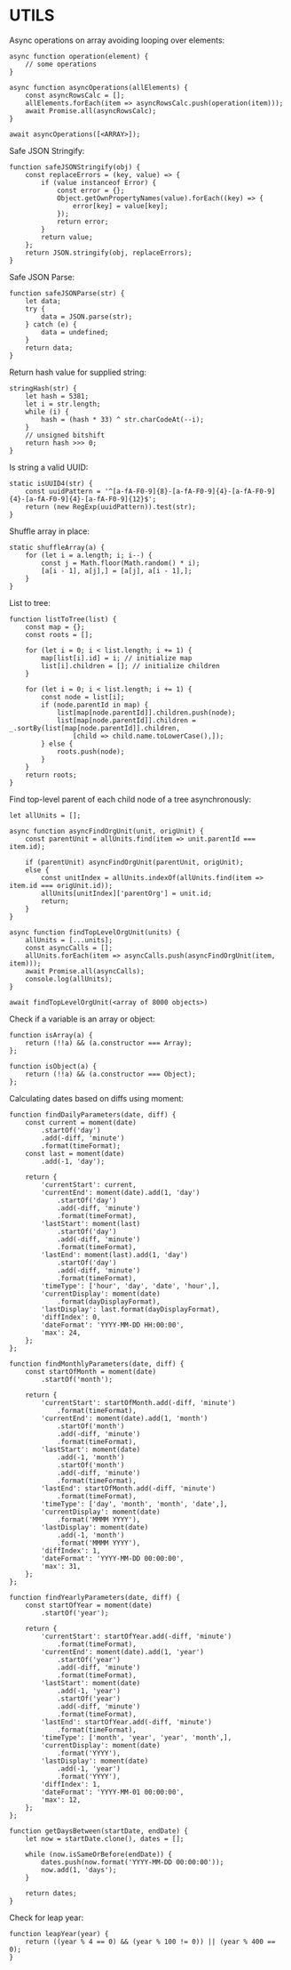 # UTILS

Async operations on array avoiding looping over elements:

    async function operation(element) {
        // some operations
    }

    async function asyncOperations(allElements) {
        const asyncRowsCalc = [];
        allElements.forEach(item => asyncRowsCalc.push(operation(item)));
        await Promise.all(asyncRowsCalc);
    }

    await asyncOperations([<ARRAY>]);

Safe JSON Stringify:

    function safeJSONStringify(obj) {
        const replaceErrors = (key, value) => {
            if (value instanceof Error) {
                const error = {};
                Object.getOwnPropertyNames(value).forEach((key) => {
                    error[key] = value[key];
                });
                return error;
            }
            return value;
        };
        return JSON.stringify(obj, replaceErrors);
    }

Safe JSON Parse:

    function safeJSONParse(str) {
        let data;
        try {
            data = JSON.parse(str);
        } catch (e) {
            data = undefined;
        }
        return data;
    }

Return hash value for supplied string:

    stringHash(str) {
        let hash = 5381;
        let i = str.length;
        while (i) {
            hash = (hash * 33) ^ str.charCodeAt(--i);
        }
        // unsigned bitshift
        return hash >>> 0;
    }

Is string a valid UUID:

    static isUUID4(str) {
        const uuidPattern = '^[a-fA-F0-9]{8}-[a-fA-F0-9]{4}-[a-fA-F0-9]{4}-[a-fA-F0-9]{4}-[a-fA-F0-9]{12}$';
        return (new RegExp(uuidPattern)).test(str);
    }

Shuffle array in place:

    static shuffleArray(a) {
        for (let i = a.length; i; i--) {
            const j = Math.floor(Math.random() * i);
            [a[i - 1], a[j],] = [a[j], a[i - 1],];
        }
    }

List to tree:

    function listToTree(list) {
        const map = {};
        const roots = [];

        for (let i = 0; i < list.length; i += 1) {
            map[list[i].id] = i; // initialize map
            list[i].children = []; // initialize children
        }

        for (let i = 0; i < list.length; i += 1) {
            const node = list[i];
            if (node.parentId in map) {
                list[map[node.parentId]].children.push(node);
                list[map[node.parentId]].children = _.sortBy(list[map[node.parentId]].children,
                    [child => child.name.toLowerCase(),]);
            } else {
                roots.push(node);
            }
        }
        return roots;
    }

Find top-level parent of each child node of a tree asynchronously:

    let allUnits = [];

    async function asyncFindOrgUnit(unit, origUnit) {
        const parentUnit = allUnits.find(item => unit.parentId === item.id);

        if (parentUnit) asyncFindOrgUnit(parentUnit, origUnit);
        else {
            const unitIndex = allUnits.indexOf(allUnits.find(item => item.id === origUnit.id));
            allUnits[unitIndex]['parentOrg'] = unit.id;
            return;
        }
    }

    async function findTopLevelOrgUnit(units) {
        allUnits = [...units];
        const asyncCalls = [];
        allUnits.forEach(item => asyncCalls.push(asyncFindOrgUnit(item, item)));
        await Promise.all(asyncCalls);
        console.log(allUnits);
    }

    await findTopLevelOrgUnit(<array of 8000 objects>)

Check if a variable is an array or object:

    function isArray(a) {
        return (!!a) && (a.constructor === Array);
    };

    function isObject(a) {
        return (!!a) && (a.constructor === Object);
    };

Calculating dates based on diffs using moment:

    function findDailyParameters(date, diff) {
        const current = moment(date)
            .startOf('day')
            .add(-diff, 'minute')
            .format(timeFormat);
        const last = moment(date)
            .add(-1, 'day');

        return {
            'currentStart': current,
            'currentEnd': moment(date).add(1, 'day')
                .startOf('day')
                .add(-diff, 'minute')
                .format(timeFormat),
            'lastStart': moment(last)
                .startOf('day')
                .add(-diff, 'minute')
                .format(timeFormat),
            'lastEnd': moment(last).add(1, 'day')
                .startOf('day')
                .add(-diff, 'minute')
                .format(timeFormat),
            'timeType': ['hour', 'day', 'date', 'hour',],
            'currentDisplay': moment(date)
                .format(dayDisplayFormat),
            'lastDisplay': last.format(dayDisplayFormat),
            'diffIndex': 0,
            'dateFormat': 'YYYY-MM-DD HH:00:00',
            'max': 24,
        };
    };

    function findMonthlyParameters(date, diff) {
        const startOfMonth = moment(date)
            .startOf('month');
            
        return {
            'currentStart': startOfMonth.add(-diff, 'minute')
                .format(timeFormat),
            'currentEnd': moment(date).add(1, 'month')
                .startOf('month')
                .add(-diff, 'minute')
                .format(timeFormat),
            'lastStart': moment(date)
                .add(-1, 'month')
                .startOf('month')
                .add(-diff, 'minute')
                .format(timeFormat),
            'lastEnd': startOfMonth.add(-diff, 'minute')
                .format(timeFormat),
            'timeType': ['day', 'month', 'month', 'date',],
            'currentDisplay': moment(date)
                .format('MMMM YYYY'),
            'lastDisplay': moment(date)
                .add(-1, 'month')
                .format('MMMM YYYY'),
            'diffIndex': 1,
            'dateFormat': 'YYYY-MM-DD 00:00:00',
            'max': 31,
        };
    };

    function findYearlyParameters(date, diff) {
        const startOfYear = moment(date)
            .startOf('year');

        return {
            'currentStart': startOfYear.add(-diff, 'minute')
                .format(timeFormat),
            'currentEnd': moment(date).add(1, 'year')
                .startOf('year')
                .add(-diff, 'minute')
                .format(timeFormat),
            'lastStart': moment(date)
                .add(-1, 'year')
                .startOf('year')
                .add(-diff, 'minute')
                .format(timeFormat),
            'lastEnd': startOfYear.add(-diff, 'minute')
                .format(timeFormat),
            'timeType': ['month', 'year', 'year', 'month',],
            'currentDisplay': moment(date)
                .format('YYYY'),
            'lastDisplay': moment(date)
                .add(-1, 'year')
                .format('YYYY'),
            'diffIndex': 1,
            'dateFormat': 'YYYY-MM-01 00:00:00',
            'max': 12,
        };
    };

    function getDaysBetween(startDate, endDate) {
        let now = startDate.clone(), dates = [];

        while (now.isSameOrBefore(endDate)) {
            dates.push(now.format('YYYY-MM-DD 00:00:00'));
            now.add(1, 'days');
        }

        return dates;
    }

Check for leap year:

    function leapYear(year) {
        return ((year % 4 == 0) && (year % 100 != 0)) || (year % 400 == 0);
    }